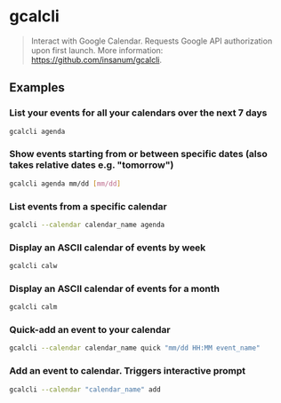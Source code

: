# gcalcli

> Interact with Google Calendar. Requests Google API authorization upon first launch. More information: <https://github.com/insanum/gcalcli>.

## Examples

### List your events for all your calendars over the next 7 days

```bash
gcalcli agenda
```

### Show events starting from or between specific dates (also takes relative dates e.g. "tomorrow")

```bash
gcalcli agenda mm/dd [mm/dd]
```

### List events from a specific calendar

```bash
gcalcli --calendar calendar_name agenda
```

### Display an ASCII calendar of events by week

```bash
gcalcli calw
```

### Display an ASCII calendar of events for a month

```bash
gcalcli calm
```

### Quick-add an event to your calendar

```bash
gcalcli --calendar calendar_name quick "mm/dd HH:MM event_name"
```

### Add an event to calendar. Triggers interactive prompt

```bash
gcalcli --calendar "calendar_name" add
```
